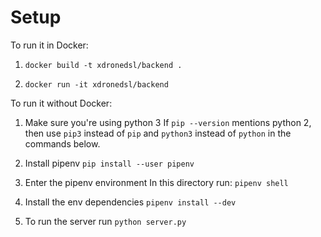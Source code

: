 # Setup

To run it in Docker:

1. `docker build -t xdronedsl/backend .` 

2. `docker run -it xdronedsl/backend`  

To run it without Docker:  
1. Make sure you're using python 3
If `pip --version` mentions python 2, then use `pip3` instead of `pip` and `python3` instead of `python` in the commands below.

2. Install pipenv
`pip install --user pipenv`

3. Enter the pipenv environment
In this directory run:
`pipenv shell`

4. Install the env dependencies `pipenv install --dev`

5. To run the server run `python server.py`
